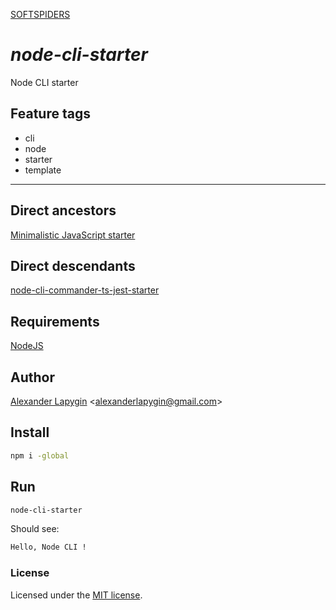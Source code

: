 [SOFTSPIDERS](https://github.com/softspiders/softspiders)

# *node-cli-starter*

Node CLI starter

## Feature tags

- cli
- node
- starter
- template

---

## Direct ancestors
[Minimalistic JavaScript starter](https://github.com/softspiders/javascript)

## Direct descendants
[node-cli-commander-ts-jest-starter](https://github.com/softspiders/node-cli-commander-ts-jest-starter)


## Requirements

[NodeJS](https://nodejs.org/en/)

## Author

[Alexander Lapygin](https://github.com/AlexanderLapygin) <<alexanderlapygin@gmail.com>>

## Install

```sh
npm i -global
```

## Run

```sh
node-cli-starter
```

Should see:

```sh
Hello, Node CLI !
```

### License

Licensed under the [MIT license](./LICENSE).
